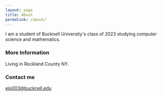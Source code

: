 ```yaml
---
layout: page
title: About
permalink: /about/
---
```


I am a student of Bucknell University's class of 2023 studying computer science and mathematics.

### More Information

Living in Rockland County NY.



### Contact me

[eip003@bucknell.edu](mailto:eip003@bucknell.edu)
